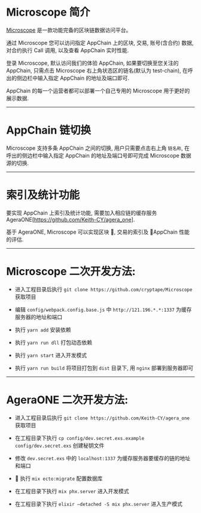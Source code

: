 # Microscope 简介

[Microscope](https://github.com/cryptape/Microscope) 是一款功能完备的区块链数据访问平台。

通过 Microscope 您可以访问指定 AppChain 上的区块, 交易, 账号(含合约) 数据, 对合约执行 Call 调用, 以及查看 AppChain 实时性能.

登录 Microscope, 默认访问我们的体验 AppChain, 如果要切换至您关注的 AppChain, 只需点击 Microscope 右上角状态区的链名(默认为 test-chain), 在呼出的侧边栏中输入指定 AppChain 的地址及端口即可.

AppChain 的每一个运营者都可以部署一个自己专用的 Microscope 用于更好的展示数据.

---

# AppChain 链切换

Microscope 支持多条 AppChain 之间的切换, 用户只需要点击右上角 `链名称`, 在呼出的侧边栏中输入指定 AppChain 的地址及端口号即可完成 Microscope 数据源的切换.

---

# 索引及统计功能

要实现 AppChain 上索引及统计功能, 需要加入相应链的缓存服务 AgeraONE[https://github.com/Keith-CY/agera_one].

基于 AgeraONE, Microscope 可以实现区块 , 交易的索引及 AppChain 性能的评估.

---

# Microscope 二次开发方法:

- 进入工程目录后执行 `git clone https://github.com/cryptape/Microscope` 获取项目

- 编辑 `config/webpack.config.base.js` 中 `http://121.196.*.*:1337` 为缓存服务器的地址和端口

- 执行 `yarn add` 安装依赖

- 执行 `yarn run dll` 打包动态依赖

- 执行 `yarn start` 进入开发模式

- 执行 `yarn run build` 将项目打包到 `dist` 目录下, 用 `nginx` 部署到服务器即可

---

# AgeraONE 二次开发方法:

- 进入工程目录后执行 `git clone https://github.com/Keith-CY/agera_one` 获取项目

- 在工程目录下执行 `cp config/dev.secret.exs.example config/dev.secret.exs` 创建秘钥文件

- 修改 `dev.secret.exs` 中的 `localhost:1337` 为缓存服务器要缓存的链的地址和端口

-  执行 `mix ecto:migrate` 配置数据库

- 在工程目录下执行 `mix phx.server` 进入开发模式

- 在工程目录下执行 `elixir —detached -S mix phx.server` 进入生产模式
